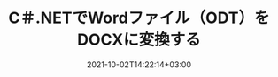 ---
############################# Static ############################
layout: "autogen-gist"
date: 2021-10-02T14:22:14+03:00
draft: false
path: "ja/total/net/conversion/odt-to-docx/"
other_out_formats: "PDF DOC DOCX DOCM DOT DOTX DOTM TXT RTF HTML HTM MHTML MHT XLS XLSX XLSM XLSB XLT XLTX XLTM XLAM CSV TSV DIF SXC FODS PPT PPTX PPS PPSX PPSM POT POTX PPTM POTM ODT OTT OTP ODP ODS EMZ WMZ SVG SVGZ XPS TEX DCM WMF EMF BMP PNG GIF JPEG TIFF ICO WEBP JP2 TGA PSB PSD EPUB MD FODP JPG"
ad_headline: "ODTをDOCXに変換する | .NET"
ad_description: ".NETアプリケーション向けの最も正確なODTからDOCXへのドキュメント変換ソリューション。"

############################# Head ############################
head_title: "C＃ASP.NETでODTをDOCXに変換する| .NETWordドキュメント変換"
head_description: ".NETワードプロセッシングドキュメント変換API。 .NET（C＃、VB.NET、ASP.NET、および.NET Core）アプリケーションでODTをDOCXおよび100以上の他の画像とファイル形式に変換します。変換されたDOCXドキュメントをHTMLビューアとして表示します。"

############################# Header ############################
title: "C＃.NETでWordファイル（ODT）をDOCXに変換する"
description: "結果のドキュメントの外観をカスタマイズできる柔軟なドキュメント変換機能を使用して、C＃VB.NETおよびASP.NETアプリケーションでODT（Wordファイル）をDOCXにプログラムで変換します。一般的なすべてのワードプロセッシングドキュメント形式をExcelスプレッドシート、PowerPointプレゼンテーション、PDF、Photoshop、eBook、Web、および画像ファイル形式に変換します。ネイティブの.NET変換APIは、ドキュメント全体を変換したり、選択したページ番号またはページ範囲に基づいてソースドキュメントファイルの特定のページを選択したり、サポートされているドキュメント形式に簡単に変換したりするための複数のドキュメント変換オプションを提供します。"

############################# SubMenu ############################
submenu:
    enable: false

############################# Content ############################
content:
    enable: true
    block:
    - title_left: "C＃.NETでODTをDOCXに変換する方法"
      content_left: |
          .NETでODTからDOCXに変換するには、次の簡単な手順に従ってください。変換されたDOCXドキュメントをそのまま表示するか、外部ソフトウェアを使用せずにHTMLとしてレンダリングして表示します。

          -   ODTドキュメントを変換する**Converter**オブジェクトを作成します
          -   DOCX形式の変換オプションを設定します
          -   DOCXに変換するには、**Converter**クラスインスタンスの**Convert**メソッドを呼び出します
          -   HTMLビューアのオプションを設定する
          -   変換されたDOCXをHTMLとして表示する**Viewer**オブジェクトを作成します
          
      title_right: "ダウンロードとインストール手順"
      content_right: |
          Wordファイル形式をさまざまな画像やドキュメントタイプに変換するには、`GroupDocs.Conversion`と`GroupDocs.Viewer`の名前空間が必要です。 これには、PDF、Microsoft Office（Word、Excel、PowerPoint、Project、Outlook）、OpenDocument、HTML、およびCAD図が含まれます。 Conholdate.Totalが提供する他の [Officeドキュメント用の.NET API](https://products.conholdate.com/total/net/)。
          
          [ダウンロード](https://downloads.conholdate.com/total/net) からそれぞれのアセンブリファイルを取得するか、[Nuget](https://www.nuget.org/packages/Conholdate.Total/) からパッケージ全体をフェッチして、ワークスペースに直接 `Conholdate.Total` を追加します。
          
      gisthash: "4f311c07ae9ee691b8afb7960aa6c806"
      gistfile: "word-to-pdf-conversion.cs"

    - title_left: "C＃のDOCXにテキストまたは画像の透かしを追加する"
      content_left: |
          ドキュメント（ODTからDOCX）を元のファイルとまったく同じように正確に変換し、C＃.NETを使用して、変換されたドキュメントページにテキストまたは画像の透かしを適用します。

          -   ODTドキュメントを変換する**Converter**オブジェクトを作成します
          -   **WatermarkOptions**クラスの新しいインスタンスを作成します
          -   透かしのプロパティ（色、幅、テキスト、画像など）を指定します
          -   適切な**ConvertOptions**クラスをインスタンス化します
          -   **ConvertOptions**インスタンスの**Watermark**プロパティを設定します
          -   DOCXに変換するには、**Converter**クラスインスタンスの**Convert**メソッドを呼び出します
        
      title_right: "ソースドキュメント情報の抽出"
      content_right: |
          ドキュメント情報抽出機能を使用すると、ソースドキュメントファイルに関する基本情報を取得できるだけでなく、Microsoft Projectファイルのプロジェクトの開始日と終了日、PDFドキュメントの印刷制限など、ファイル形式固有の貴重な情報の抽出もサポートされます。 Outlookデータファイルなどで囲まれたフォルダのリスト。 

          Windows Azure、Mono、Xamarinなどのプラットフォームを使用しながら、Windows、Linux、macOSなどのさまざまなオペレーティングシステムで一般的なドキュメントファイル形式を変換します。
          
      gisthash: "a15affe15284876ce010a315a09da1f0"
      gistfile: "convert-word-to-pdf-and-add-text-watermark-to-converted-pdf.cs"

    - title_left: "パスワードで保護されたWordをPDFに変換"
      content_left: |
          Conholdate.Total for .NET APIを使用すると、.NETでのパスワードで保護されたドキュメントの変換が簡単になります。数行のC＃コードを追加するだけで、外部ソフトウェアを使用せずに、パスワードで保護されたMicrosoftWordドキュメントをPDFファイルに正確に変換できます。

          -   ** LoadOptions **を定義し、ドキュメント固有のロードオプションからパスワードを設定します
          -   Word文書を変換する**Converter**オブジェクトを作成します
          -   **PdfConvertOptions**クラスをインスタンス化します
          -   PDFに変換するために**Converter**クラスインスタンスの**Convert**メソッドを呼び出します
          
      title_right: "離れた場所にあるドキュメントの読み込みと変換"
      content_right: |
          Conholdate.Total for .NETの使用–開発者は、Amazon S3、Microsoft Azure Blob、FTP、ローカルディスク、ストリーム、単純なURLなどのさまざまなリモートロケーションおよびクラウドドキュメントストレージリソースからドキュメントをロードおよび変換できます。リモートに配置されたドキュメントストリームを取得するメソッドを指定し、それをコンストラクターとしてConverterクラスに渡す必要があります。
          
          Conholdate.Total for .NET APIは、Windowsフォーム、ASP.NET、WPF、WCF、または.NETFramework2.0以降に基づく任意の種類のアプリケーションにネイティブです。
          
      gisthash: "3b7541492166a47d49ca85c55b531055"
      gistfile: "convert-password-protected-word-to-pdf.cs"

############################# About Formats ############################
about_formats:
    enable: false
############################# More Formats ############################
more_formats:
    enable: true
    auto: false
    other_out_formats: PDF DOC DOCX DOCM DOT DOTX DOTM TXT RTF HTML HTM MHTML MHT XLS XLSX XLSM XLSB XLT XLTX XLTM XLAM CSV TSV DIF SXC FODS PPT PPTX PPS PPSX PPSM POT POTX PPTM POTM ODT OTT OTP ODP ODS EMZ WMZ SVG SVGZ XPS TEX DCM WMF EMF BMP PNG GIF JPEG TIFF ICO WEBP JP2 TGA PSB PSD EPUB MD FODP JPG
############################# Back to top ###############################
back_to_top:
  enable: true
---